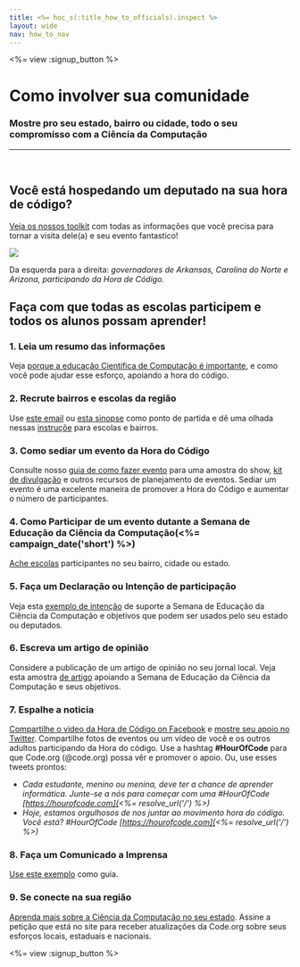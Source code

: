 ```yaml
---
title: <%= hoc_s(:title_how_to_officials).inspect %>
layout: wide
nav: how_to_nav
---
```

<%= view :signup_button %>

# Como involver sua comunidade

### Mostre pro seu estado, bairro ou cidade, todo o seu compromisso com a Ciência da Computação

---

</br>

## Você está hospedando um deputado na sua hora de código?

[Veja os nossos toolkit](/files/elected-official.pdf) com todas as informações que você precisa para tornar a visita dele(a) e seu evento fantastico!

![](/images/fit-800/hoc_govs.png)

Da esquerda para a direita: *governadores de Arkansas, Carolina do Norte e Arizona, participando da Hora de Código.*

## Faça com que todas as escolas participem e todos os alunos possam aprender!

### 1. Leia um resumo das informações

Veja [porque a educação Científica de Computação é importante](/files/hoc-one-pager.pdf), e como você pode ajudar esse esforço, apoiando a hora do código.

### 2. Recrute bairros e escolas da região

Use [este email](<%= resolve_url('/promote/resources#sample-emails') %>) ou [esta sinopse](<%= resolve_url('/promote/stats') %>) como ponto de partida e dê uma olhada nessas [instruçõe](<%= resolve_url('/how-to') %>) para escolas e bairros.

### 3. Como sediar um evento da Hora do Código

Consulte nosso [guia de como fazer evento](<%= resolve_url('/how-to/events') %>) para uma amostra do show, [kit de divulgação](<%= resolve_url('/promote/press-kit') %>) e outros recursos de planejamento de eventos. Sediar um evento é uma excelente maneira de promover a Hora do Código e aumentar o número de participantes.

### 4. Como Participar de um evento dutante a Semana de Educação da Ciência da Computação(<%= campaign_date('short') %>)

[ Ache escolas](<%= resolve_url('/events') %>) participantes no seu bairro, cidade ou estado.

### 5. Faça um Declaração ou Intenção de participação

Veja esta [exemplo de intenção](<%= resolve_url('resources/proclamation') %>) de suporte a Semana de Educação da Ciência da Computação e objetivos que podem ser usados pelo seu estado ou deputados.

### 6. Escreva um artigo de opinião

Considere a publicação de um artigo de opinião no seu jornal local. Veja esta amostra [de artigo](<%= resolve_url('/promote/op-ed') %>) apoiando a Semana de Educação da Ciência da Computação e seus objetivos.

### 7. Espalhe a noticia

[Compartilhe o video da Hora de Código on Facebook](https://www.facebook.com/sharer/sharer.php?u=http%3A%2F%2Fhourofcode.com%2Fus) e [mostre seu apoio no Twitter](https://twitter.com/intent/tweet?url=http%3A%2F%2Fhourofcode.com&text=I%27m%20participating%20in%20this%20year%27s%20%23HourOfCode%2C%20are%20you%3F%20%40codeorg&original_referer=https%3A%2F%2Fwww.google.com%2Furl%3Fq%3Dhttps%253A%252F%252Ftwitter.com%252Fshare%253Fhashtags%253D%2526amp%253Brelated%253Dcodeorg%2526amp%253Btext%253DI%252527m%252Bparticipating%252Bin%252Bthis%252Byear%252527s%252B%252523HourOfCode%25252C%252Bare%252Byou%25253F%252B%252540codeorg%2526amp%253Burl%253Dhttp%25253A%25252F%25252Fhourofcode.com%26sa%3DD%26sntz%3D1%26usg%3DAFQjCNE1GLTUbKZfMlEh9Aj5w0iswz6PYQ&related=codeorg&hashtags=). Compartilhe fotos de eventos ou um vídeo de você e os outros adultos participando da Hora do código. Use a hashtag **#HourOfCode** para que Code.org (@code.org) possa vêr e promover o apoio. Ou, use esses tweets prontos:

- *Cada estudante, menino ou menina, deve ter a chance de aprender informática. Junte-se a nós para começar com uma #HourOfCode [https://hourofcode.com](<%= resolve_url('/') %>)*
- *Hoje, estamos orgulhosos de nos juntar ao movimento hora do código. Você está? #HourOfCode [https://hourofcode.com](<%= resolve_url('/') %>)*

### 8. Faça um Comunicado a Imprensa

[Use este exemplo](<%= resolve_url('/promote/official-press-release') %>) como guia.

### 9. Se conecte na sua região

[Aprenda mais sobre a Ciência da Computação no seu estado](<%= codeorg_url('/advocacy') %>). Assine a petição que está no site para receber atualizações da Code.org sobre seus esforços locais, estaduais e nacionais.

<%= view :signup_button %>